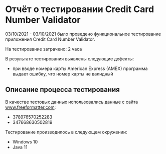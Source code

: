 # Отчёт о тестировании Credit Card Number Validator

03/10/2021 - 03/10/2021 было проведено функциональное тестирование приложения Credit Card Number Validator.

На тестирование затрачено: 2 часа

В результате тестирования выявлены следующие дефекты:
* при вводе номера карты American Express (AMEX) программа выдает ошибку, что номер карты не валидный

## Описание процесса тестирования

В качестве тестовых данных использовались данные с сайта www.freeformatter.com:
* 378976570252283
* 347668630502819

Тестирование производилось в следующем окружении:
* Windows 10
* Java 11
